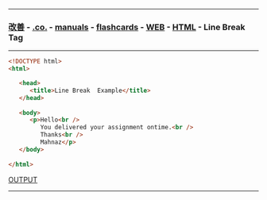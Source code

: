 
---

### [改善](https://github.com/ttltrk/0C/blob/master/README.MD) - [.co.](https://github.com/ttltrk/PRG/blob/master/CODING.MD) - [manuals](https://github.com/ttltrk/PRG/blob/master/MAN.MD) - [flashcards](https://github.com/ttltrk/ELSE/blob/master/FLCA/FLCA.MD) - [WEB](https://github.com/ttltrk/WEB/blob/master/FLW/FLW.MD) - [HTML](https://github.com/ttltrk/WEB/blob/master/FLW/FLWH/FLWH.MD) - Line Break Tag

---

```html
<!DOCTYPE html>
<html>

   <head>
      <title>Line Break  Example</title>
   </head>
	
   <body>
      <p>Hello<br />
         You delivered your assignment ontime.<br />
         Thanks<br />
         Mahnaz</p>
   </body>
	
</html>
```

[OUTPUT](http://htmlpreview.github.io/?https://github.com/ttltrk/WEB/blob/master/BHM/03/03_03.HTML)

---

